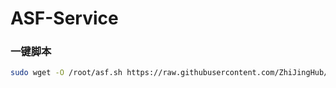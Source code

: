 # ASF-Service
### 一键脚本
```bash
sudo wget -O /root/asf.sh https://raw.githubusercontent.com/ZhiJingHub/ASF-Service/master/asf.sh && sudo chmod +x /root/asf.sh && sudo /root/asf.sh
```
